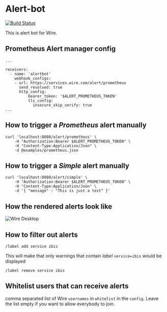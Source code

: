 # Alert-bot
[![Build Status](https://travis-ci.org/wireapp/alert-bot.svg?branch=master)](https://travis-ci.org/wireapp/alert-bot)

This is alert bot for Wire.

## Prometheus Alert manager config
```
...

receivers:
  - name: 'alertbot'
    webhook_configs:
    - url: https://services.wire.com/alert/prometheus
      send_resolved: true
      http_config:
          bearer_token: '$ALERT_PROMETHEUS_TOKEN'
          tls_config:
            insecure_skip_verify: true
...

```
## How to trigger a _Prometheus_ alert manually
```
curl 'localhost:8080/alert/prometheus' \
    -H "Authorization:Bearer $ALERT_PROMETHEUS_TOKEN" \
    -H "Content-Type:Application/Json" \
    -d @examples/prometheus.json
```

## How to trigger a _Simple_ alert manually
```
curl 'localhost:8080/alert/simple' \
    -H "Authorization:Bearer $ALERT_PROMETHEUS_TOKEN" \
    -H "Content-Type:Application/Json" \
    -d '{ "message" : "This is just a test" }'
```

## How the rendered alerts look like
![Wire Desktop](https://i.imgur.com/AOQ7Ecq.png)

## How to filter out alerts
```
/label add service ibis
```
This will make that only warnings that contain _label_ `service=ibis` would be displayed
</b>
```
/label remove service ibis
```

## Whitelist users that can receive alerts
comma separated list of Wire `usernames` in `whitelist` in the `config`.
Leave the list empty if you want to allow everybody to join.            